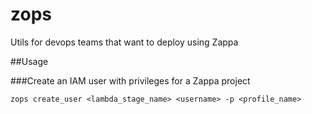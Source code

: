 # zops
Utils for devops teams that want to deploy using Zappa

##Usage

###Create an IAM user with privileges for a Zappa project

```
zops create_user <lambda_stage_name> <username> -p <profile_name>
```
